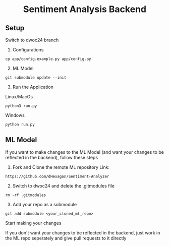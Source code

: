 <h1 align="center">Sentiment Analysis Backend</h1>


## Setup

Switch to dwoc24 branch

1. Configurations

```
cp app/config.example.py app/config.py
```

2. ML Model

```
git submodule update --init
```
3. Run the Application

Linux/MacOs
```
python3 run.py
```
Windows
```
python run.py
```


## ML Model

If you want to make changes to the ML Model (and want your changes to be reflected in the backend), follow these steps

1. Fork and Clone the remote ML repository
Link:
```
https://github.com/dHexagon/Sentiment-Analyzer
```
2. Switch to dwoc24 and delete the .gitmodules file
```
rm -rf .gitmodules
```

3. Add your repo as a submodule
```
git add submodule <your_cloned_ml_repo>
```
Start making your changes

If you don't want your changes to be reflected in the backend, just work in the ML repo seperately and give pull requests to it directly
